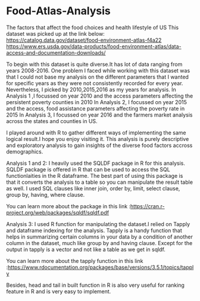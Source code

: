 # Food-Atlas-Analysis
The factors that affect the food choices and health lifestyle of US
This dataset was picked up at the link below:
https://catalog.data.gov/dataset/food-environment-atlas-f4a22
https://www.ers.usda.gov/data-products/food-environment-atlas/data-access-and-documentation-downloads/

To begin with this dataset is quite diverse.It has lot of data ranging from years 2008-2016. One problem I faced while working with 
this dataset was that I could not base my analysis on the different parameters that I wanted for specific years as they were not
consistently recorded for every year. Nevertheless, I picked by 2010,2015,2016 as my years for analysis.
In  Analysis 1 ,I focussed on year 2010 and the access parameters affecting the persistent poverty counties in 2010
In Analysis 2, I focussed on year 2015 and the access, food assistance parameters affecting the poverty rate in 2015
In Analysis 3, I focussed on year 2016 and the farmers market analysis across the states and counties in US.

I played around with R to gather different ways of implementing the same logical result.I hope you enjoy visiting it. This analysis is purely descriptive and exploratory analysis to gain insights of the diverse food factors accross demographics.

Analysis 1 and 2:
I heavily used the SQLDF package in R for this analysis. SQLDF package is offered in R that can be used to access the SQL functionlaities in the R dataframe. The best part of using this package is that it converts the analysis to a table so you can manipulate the result table as well. I used SQL clauses like inner join, order by, limit, select clause, group by, having, where clause.

You can learn more about the package in this link :https://cran.r-project.org/web/packages/sqldf/sqldf.pdf

Analysis 3:
I used R function for manipulating the dataset.I relied on Tapply and dataframe indexing for the analysis. Tapply is a handy function that helps in summarizing certain columns in your data by a condition of another column in the dataset, much like group by and having clause.
Except for the output in tapply is a vector and not like a table as we get in sqldf.

You can learn more about the tapply function in this link :https://www.rdocumentation.org/packages/base/versions/3.5.1/topics/tapply

Besides, head and tail in built function in R is also very useful for ranking feature in R and is very easy to implement.
